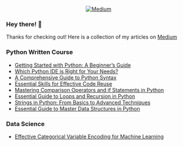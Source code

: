 <div align='center'>

[![Medium](https://img.shields.io/badge/Medium-grey?logo=medium)](https://medium.com/@filipefilardi)

</div>

### Hey there! 👋

Thanks for checking out! Here is a collection of my articles on [Medium](https://medium.com/@filipefilardi)

### Python Written Course

- [Getting Started with Python: A Beginner’s Guide](https://medium.com/@filipefilardi/getting-started-with-python-a-beginners-guide-9de15d4e9824)
- [Which Python IDE is Right for Your Needs?](https://medium.com/@filipefilardi/which-python-ide-is-right-for-your-needs-9d18fe82d55c)
- [A Comprehensive Guide to Python Syntax](https://medium.com/@filipefilardi/a-comprehensive-guide-to-python-syntax-3204f07cb175)
- [Essential Skills for Effective Code Reuse](https://medium.com/@filipefilardi/essential-skills-for-effective-code-reuse-31ca420d435a)
- [Mastering Comparison Operators and if Statements in Python](https://medium.com/@filipefilardi/mastering-comparison-operators-and-if-statements-in-python-a0704a711600)
- [Essential Guide to Loops and Recursion in Python](https://medium.com/@filipefilardi/essential-guide-to-loops-and-recursion-in-python-d3013e8728a6)
- [Strings in Python: From Basics to Advanced Techniques](https://medium.com/@filipefilardi/strings-in-python-from-basics-to-advanced-techniques-56553cb33ce1)
- [Essential Guide to Master Data Structures in Python](https://medium.com/dev-genius/essential-guide-to-master-data-structures-in-python-fc0d1ecfd415)

### Data Science

- [Effective Categorical Variable Encoding for Machine Learning](https://pub.towardsai.net/effective-categorical-variable-encoding-for-machine-learning-b25683035589)
